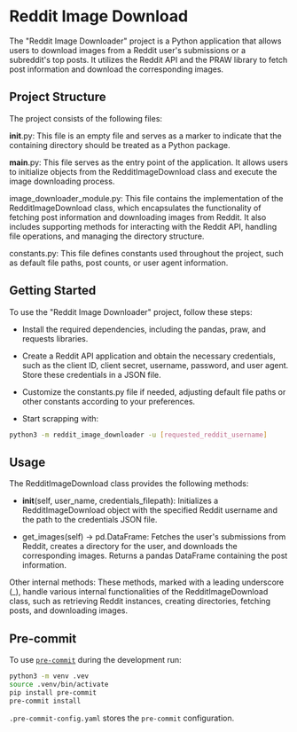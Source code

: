 # Reddit Image Download
The "Reddit Image Downloader" project is a Python application that allows users to download images from a Reddit user's submissions or a subreddit's top posts. It utilizes the Reddit API and the PRAW library to fetch post information and download the corresponding images.

## Project Structure
The project consists of the following files:

__init__.py: This file is an empty file and serves as a marker to indicate that the containing directory should be treated as a Python package.

__main__.py: This file serves as the entry point of the application. It allows users to initialize objects from the RedditImageDownload class and execute the image downloading process.

image_downloader_module.py: This file contains the implementation of the RedditImageDownload class, which encapsulates the functionality of fetching post information and downloading images from Reddit. It also includes supporting methods for interacting with the Reddit API, handling file operations, and managing the directory structure.

constants.py: This file defines constants used throughout the project, such as default file paths, post counts, or user agent information.

## Getting Started
To use the "Reddit Image Downloader" project, follow these steps:

 - Install the required dependencies, including the pandas, praw, and requests libraries.

 - Create a Reddit API application and obtain the necessary credentials, such as the client ID, client secret, username, password, and user agent. Store these credentials in a JSON file.

 - Customize the constants.py file if needed, adjusting default file paths or other constants according to your preferences.

- Start scrapping with:

```sh
python3 -m reddit_image_downloader -u [requested_reddit_username]
```

## Usage
The RedditImageDownload class provides the following methods:

 - __init__(self, user_name, credentials_filepath): Initializes a RedditImageDownload object with the specified Reddit username and the path to the credentials JSON file.

 - get_images(self) -> pd.DataFrame: Fetches the user's submissions from Reddit, creates a directory for the user, and downloads the corresponding images. Returns a pandas DataFrame containing the post information.

Other internal methods: These methods, marked with a leading underscore (_), handle various internal functionalities of the RedditImageDownload class, such as retrieving Reddit instances, creating directories, fetching posts, and downloading images.

## Pre-commit

To use [`pre-commit`](https://pre-commit.com) during the development run:

```sh
python3 -m venv .vev
source .venv/bin/activate
pip install pre-commit
pre-commit install
```

`.pre-commit-config.yaml` stores the `pre-commit` configuration.
